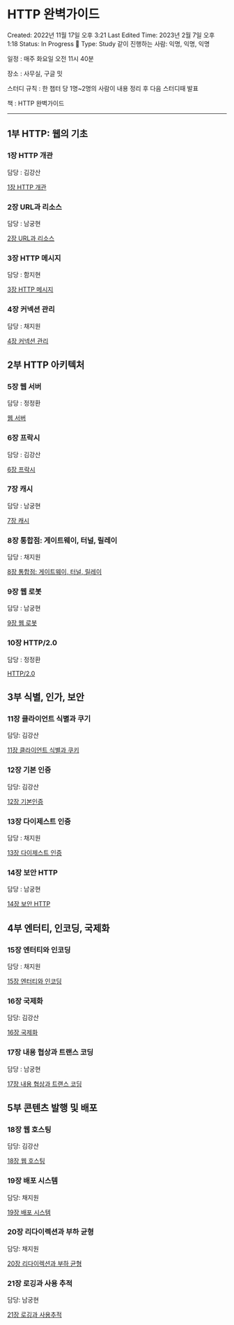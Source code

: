 # HTTP 완벽가이드

Created: 2022년 11월 17일 오후 3:21
Last Edited Time: 2023년 2월 7일 오후 1:18
Status: In Progress 🙌
Type: Study
같이 진행하는 사람: 익명, 익명, 익명

일정 : 매주 화요일 오전 11시 40분

장소 : 사무실, 구글 밋

스터디 규칙 : 한 챕터 당 1명~2명의 사람이 내용 정리 후 다음 스터디때 발표

책 : HTTP 완벽가이드

---

## 1부 HTTP: 웹의 기초

### 1장 HTTP 개관

담당 : 김강산

[1장 HTTP 개관](HTTP%20definitive%204964949800784190921afe3fe790afec/1%E1%84%8C%E1%85%A1%E1%86%BC%20HTTP%20%E1%84%80%E1%85%A2%E1%84%80%E1%85%AA%E1%86%AB%207045d0de15f34592ab07090606a252c0.md)

### 2장 URL과 리소스

담당 : 남궁현

[2장 URL과 리소스](HTTP%20definitive%204964949800784190921afe3fe790afec/2%E1%84%8C%E1%85%A1%E1%86%BC%20URL%E1%84%80%E1%85%AA%20%E1%84%85%E1%85%B5%E1%84%89%E1%85%A9%E1%84%89%E1%85%B3%20986922af429f488695acc630e88b0e7a.md)

### 3장 HTTP 메시지

담당 : 함지현

[3장 HTTP 메시지](HTTP%20definitive%204964949800784190921afe3fe790afec/3%E1%84%8C%E1%85%A1%E1%86%BC%20HTTP%20%E1%84%86%E1%85%A6%E1%84%89%E1%85%B5%E1%84%8C%E1%85%B5%20f823ccfc7b8f470ab37239b5da81fa58.md)

### 4장 커넥션 관리

담당 : 채지원

[4장 커넥션 관리](HTTP%20definitive%204964949800784190921afe3fe790afec/4%E1%84%8C%E1%85%A1%E1%86%BC%20%E1%84%8F%E1%85%A5%E1%84%82%E1%85%A6%E1%86%A8%E1%84%89%E1%85%A7%E1%86%AB%20%E1%84%80%E1%85%AA%E1%86%AB%E1%84%85%E1%85%B5%20443d3fc9343c43a094783c5f41808dbf.md)

## 2부 HTTP 아키텍처

### 5장 웹 서버

담당 : 정정환

[웹 서버](HTTP%20definitive%204964949800784190921afe3fe790afec/%E1%84%8B%E1%85%B0%E1%86%B8%20%E1%84%89%E1%85%A5%E1%84%87%E1%85%A5%20531ac840c79045a793f2a43e4f56803a.md)

### 6장 프락시

담당 : 김강산

[6장 프락시](HTTP%20definitive%204964949800784190921afe3fe790afec/6%E1%84%8C%E1%85%A1%E1%86%BC%20%E1%84%91%E1%85%B3%E1%84%85%E1%85%A1%E1%86%A8%E1%84%89%E1%85%B5%20a313036d642c4240873340bcc0a97222.md)

### 7장 캐시

담당 : 남궁현

[7장 캐시](HTTP%20definitive%204964949800784190921afe3fe790afec/7%E1%84%8C%E1%85%A1%E1%86%BC%20%E1%84%8F%E1%85%A2%E1%84%89%E1%85%B5%20b8ca6f2cbc4e4636b1416fc67efc6f4a.md)

### 8장 통합점: 게이트웨이, 터널, 릴레이

담당 : 채지원

[8장 통합점: 게이트웨이, 터널, 릴레이](HTTP%20definitive%204964949800784190921afe3fe790afec/8%E1%84%8C%E1%85%A1%E1%86%BC%20%E1%84%90%E1%85%A9%E1%86%BC%E1%84%92%E1%85%A1%E1%86%B8%E1%84%8C%E1%85%A5%E1%86%B7%20%E1%84%80%E1%85%A6%E1%84%8B%E1%85%B5%E1%84%90%E1%85%B3%E1%84%8B%E1%85%B0%E1%84%8B%E1%85%B5,%20%E1%84%90%E1%85%A5%E1%84%82%E1%85%A5%E1%86%AF,%20%E1%84%85%E1%85%B5%E1%86%AF%E1%84%85%E1%85%A6%E1%84%8B%E1%85%B5%20725e93ff39394724aafbb803b99d24b7.md)

### 9장 웹 로봇

담당 : 남궁현

[9장 웹 로봇](HTTP%20definitive%204964949800784190921afe3fe790afec/9%E1%84%8C%E1%85%A1%E1%86%BC%20%E1%84%8B%E1%85%B0%E1%86%B8%20%E1%84%85%E1%85%A9%E1%84%87%E1%85%A9%E1%86%BA%209ba0e125d56e4e4a822e2f003d578649.md)

### 10장 HTTP/2.0

담당 : 정정환

[HTTP/2.0](HTTP%20definitive%204964949800784190921afe3fe790afec/HTTP%202%200%200a7f67ef461e4e5986099ee0ce1402d3.md)

## 3부 식별, 인가, 보안

### 11장 클라이언트 식별과 쿠기

담당: 김강산

[11장 클라이언트 식별과 쿠키](HTTP%20definitive%204964949800784190921afe3fe790afec/11%E1%84%8C%E1%85%A1%E1%86%BC%20%E1%84%8F%E1%85%B3%E1%86%AF%E1%84%85%E1%85%A1%E1%84%8B%E1%85%B5%E1%84%8B%E1%85%A5%E1%86%AB%E1%84%90%E1%85%B3%20%E1%84%89%E1%85%B5%E1%86%A8%E1%84%87%E1%85%A7%E1%86%AF%E1%84%80%E1%85%AA%20%E1%84%8F%E1%85%AE%E1%84%8F%E1%85%B5%207bda0152db644bff9e0cd457a3669d2d.md)

### 12장 기본 인증

담당: 김강산

[12장 기본인증](HTTP%20definitive%204964949800784190921afe3fe790afec/12%E1%84%8C%E1%85%A1%E1%86%BC%20%E1%84%80%E1%85%B5%E1%84%87%E1%85%A9%E1%86%AB%E1%84%8B%E1%85%B5%E1%86%AB%E1%84%8C%E1%85%B3%E1%86%BC%20341043f41b9d45af996a866b50710627.md)

### 13장 다이제스트 인증

담당 : 채지원

[13장 다이제스트 인증](HTTP%20definitive%204964949800784190921afe3fe790afec/13%E1%84%8C%E1%85%A1%E1%86%BC%20%E1%84%83%E1%85%A1%E1%84%8B%E1%85%B5%E1%84%8C%E1%85%A6%E1%84%89%E1%85%B3%E1%84%90%E1%85%B3%20%E1%84%8B%E1%85%B5%E1%86%AB%E1%84%8C%E1%85%B3%E1%86%BC%20febb31420ca3465bb94c358d4ea472ba.md)

### 14장 보안 HTTP

담당 : 남궁현

[14장 보안 HTTP](HTTP%20definitive%204964949800784190921afe3fe790afec/14%E1%84%8C%E1%85%A1%E1%86%BC%20%E1%84%87%E1%85%A9%E1%84%8B%E1%85%A1%E1%86%AB%20HTTP%20c22aae28091b4e5a8deec4b2d9baccfd.md)

## 4부 엔터티, 인코딩, 국제화

### 15장 엔터티와 인코딩

담당 : 채지원

[15장 엔터티와 인코딩](HTTP%20definitive%204964949800784190921afe3fe790afec/15%E1%84%8C%E1%85%A1%E1%86%BC%20%E1%84%8B%E1%85%A6%E1%86%AB%E1%84%90%E1%85%A5%E1%84%90%E1%85%B5%E1%84%8B%E1%85%AA%20%E1%84%8B%E1%85%B5%E1%86%AB%E1%84%8F%E1%85%A9%E1%84%83%E1%85%B5%E1%86%BC%205d97121a28404fa2baf71853a09d4739.md)

### 16장 국제화

담당: 김강산

[16장 국제화](HTTP%20definitive%204964949800784190921afe3fe790afec/16%E1%84%8C%E1%85%A1%E1%86%BC%20%E1%84%80%E1%85%AE%E1%86%A8%E1%84%8C%E1%85%A6%E1%84%92%E1%85%AA%20efa54e27eb9b4874870d22da7eb6cfe6.md)

### 17장 내용 협상과 트랜스 코딩

담당 : 남궁현

[17장 내용 협상과 트랜스 코딩](HTTP%20definitive%204964949800784190921afe3fe790afec/17%E1%84%8C%E1%85%A1%E1%86%BC%20%E1%84%82%E1%85%A2%E1%84%8B%E1%85%AD%E1%86%BC%20%E1%84%92%E1%85%A7%E1%86%B8%E1%84%89%E1%85%A1%E1%86%BC%E1%84%80%E1%85%AA%20%E1%84%90%E1%85%B3%E1%84%85%E1%85%A2%E1%86%AB%E1%84%89%E1%85%B3%20%E1%84%8F%E1%85%A9%E1%84%83%E1%85%B5%E1%86%BC%20390fb2eefdf1401b8fcb1a72fd923910.md)

## 5부 콘텐츠 발행 및 배포

### 18장 웹 호스팅

담당: 김강산

[18장 웹 호스팅](HTTP%20definitive%204964949800784190921afe3fe790afec/18%E1%84%8C%E1%85%A1%E1%86%BC%20%E1%84%8B%E1%85%B0%E1%86%B8%20%E1%84%92%E1%85%A9%E1%84%89%E1%85%B3%E1%84%90%E1%85%B5%E1%86%BC%2026a0f30769994629ad85a34423a9487b.md)

### 19장 배포 시스템

담당: 채지원

[19장 배포 시스템](HTTP%20definitive%204964949800784190921afe3fe790afec/19%E1%84%8C%E1%85%A1%E1%86%BC%20%E1%84%87%E1%85%A2%E1%84%91%E1%85%A9%20%E1%84%89%E1%85%B5%E1%84%89%E1%85%B3%E1%84%90%E1%85%A6%E1%86%B7%20f0043131e41941a38413be094b0c924c.md)

### 20장 리다이렉션과 부하 균형

담당: 채지원

[20장 리다이렉션과 부하 균형](HTTP%20definitive%204964949800784190921afe3fe790afec/20%E1%84%8C%E1%85%A1%E1%86%BC%20%E1%84%85%E1%85%B5%E1%84%83%E1%85%A1%E1%84%8B%E1%85%B5%E1%84%85%E1%85%A6%E1%86%A8%E1%84%89%E1%85%A7%E1%86%AB%E1%84%80%E1%85%AA%20%E1%84%87%E1%85%AE%E1%84%92%E1%85%A1%20%E1%84%80%E1%85%B2%E1%86%AB%E1%84%92%E1%85%A7%E1%86%BC%202d469b8cf61349089b36544285ee071f.md)

### 21장 로깅과 사용 추적

담당: 남궁현

[21장 로깅과 사용추적](HTTP%20definitive%204964949800784190921afe3fe790afec/21%E1%84%8C%E1%85%A1%E1%86%BC%20%E1%84%85%E1%85%A9%E1%84%80%E1%85%B5%E1%86%BC%E1%84%80%E1%85%AA%20%E1%84%89%E1%85%A1%E1%84%8B%E1%85%AD%E1%86%BC%E1%84%8E%E1%85%AE%E1%84%8C%E1%85%A5%E1%86%A8%20482813e79e8e4dc79dd0eb39cf54aa35.md)